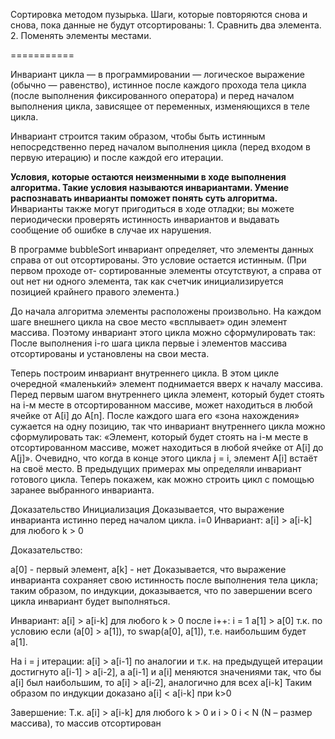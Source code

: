 Сортировка методом пузырька. 
Шаги, которые повторяются снова и снова, пока данные не будут отсортированы:
    1. Сравнить два элемента.
    2. Поменять элементы местами.

===========

Инвариант цикла — в программировании — логическое выражение (обычно — равенство), истинное после каждого прохода тела цикла (после выполнения фиксированного оператора)
и перед началом выполнения цикла, зависящее от переменных, изменяющихся в теле цикла.

Инвариант строится таким образом, чтобы быть истинным непосредственно перед началом выполнения цикла (перед входом в первую итерацию)
и после каждой его итерации. 

**Условия, которые остаются неизменными в ходе выполнения алгоритма.
Такие условия называются инвариантами. Умение распознавать инварианты поможет понять суть алгоритма.**
Инварианты также могут пригодиться в ходе отладки; вы можете периодически проверять истинность инвариантов
и выдавать сообщение об ошибке в случае их нарушения.

В программе bubbleSort инвариант определяет, что элементы данных справа от out отсортированы.
 Это условие остается истинным. (При первом проходе от- сортированные элементы отсутствуют,
  а справа от out нет ни одного элемента, так как счетчик инициализируется
  позицией крайнего правого элемента.)
  
  
  
До начала алгоритма элементы расположены произвольно. На каждом шаге внешнего цикла на свое место «всплывает» один элемент массива.
Поэтому инвариант этого цикла можно сформулировать так:
После выполнения i-ro шага цикла первые i элементов массива отсортированы и установлены на свои места.

Теперь построим инвариант внутреннего цикла. В этом цикле очередной «маленький» элемент поднимается вверх к началу массива.
Перед первым шагом внутреннего цикла элемент, который будет стоять на i-м месте в отсортированном массиве, может находиться в любой ячейке от А[i] до А[n].
После каждого шага его «зона нахождения» сужается на одну позицию, так что инвариант внутреннего цикла можно сформулировать так:
«Элемент, который будет стоять на i-м месте в отсортированном массиве, может находиться в любой ячейке от A[i] до А[j]».
Очевидно, что когда в конце этого цикла j = i, элемент A[i] встаёт на своё место.
В предыдущих примерах мы определяли инвариант готового цикла. Теперь покажем, как можно строить цикл с помощью заранее выбранного инварианта.

Доказательство
Инициализация
Доказывается, что выражение инварианта истинно перед началом цикла.
i=0
Инвариант: a[i] > a[i-k] для любого k > 0
 
Доказательство:

a[0] - первый элемент, a[k] - нет
Доказывается, что выражение инварианта сохраняет свою истинность после выполнения тела цикла; таким образом, по индукции, 
доказывается, что по завершении всего цикла инвариант будет выполняться.

Инвариант: a[i] > a[i-k] для любого k > 0
после i++: i = 1
a[1] > a[0] т.к. по условию если (a[0] > a[1]), то swap(a[0], a[1]), т.е. наибольшим будет a[1].

На i = j итерации: a[i] > a[i-1] по аналогии и т.к. на предыдущей итерации достигнуто a[i-1] > a[i-2], 
а a[i-1] и a[i] меняются значениями так, что бы a[i] был наибольшим, то a[i] > a[i-2], аналогично для всех a[i-k]
Таким образом по индукции доказано a[i] < a[i-k] при k>0

Завершение:
Т.к. a[i] > a[i-k] для любого k > 0 и i > 0 i < N (N – размер массива), то массив отсортирован
